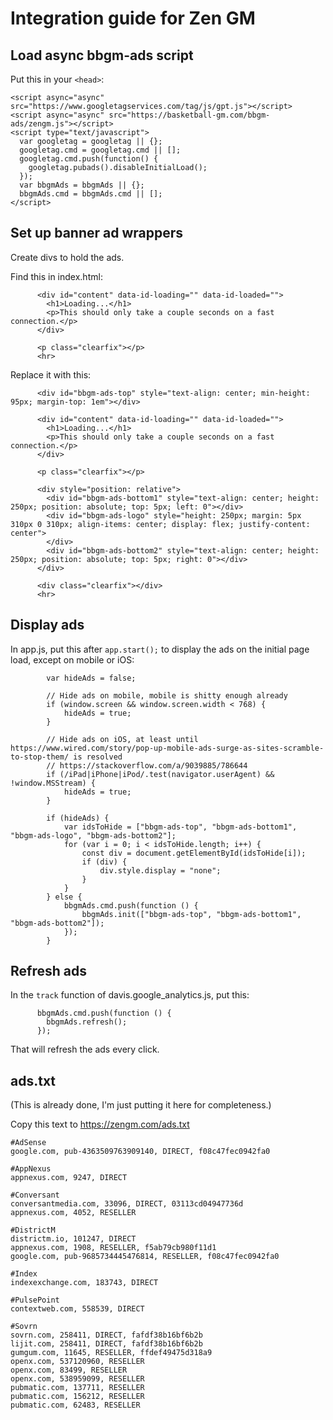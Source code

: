 # Integration guide for Zen GM

## Load async bbgm-ads script

Put this in your `<head>`:

    <script async="async" src="https://www.googletagservices.com/tag/js/gpt.js"></script>
    <script async="async" src="https://basketball-gm.com/bbgm-ads/zengm.js"></script>
    <script type="text/javascript">
      var googletag = googletag || {};
      googletag.cmd = googletag.cmd || [];
      googletag.cmd.push(function() {
        googletag.pubads().disableInitialLoad();
      });
      var bbgmAds = bbgmAds || {};
      bbgmAds.cmd = bbgmAds.cmd || [];
    </script>

## Set up banner ad wrappers

Create divs to hold the ads.

Find this in index.html:

          <div id="content" data-id-loading="" data-id-loaded="">
            <h1>Loading...</h1>
            <p>This should only take a couple seconds on a fast connection.</p>
          </div>

          <p class="clearfix"></p>
          <hr>

Replace it with this:

          <div id="bbgm-ads-top" style="text-align: center; min-height: 95px; margin-top: 1em"></div>

          <div id="content" data-id-loading="" data-id-loaded="">
            <h1>Loading...</h1>
            <p>This should only take a couple seconds on a fast connection.</p>
          </div>

          <p class="clearfix"></p>

          <div style="position: relative">
            <div id="bbgm-ads-bottom1" style="text-align: center; height: 250px; position: absolute; top: 5px; left: 0"></div>
            <div id="bbgm-ads-logo" style="height: 250px; margin: 5px 310px 0 310px; align-items: center; display: flex; justify-content: center">
            </div>
            <div id="bbgm-ads-bottom2" style="text-align: center; height: 250px; position: absolute; top: 5px; right: 0"></div>
          </div>

          <div class="clearfix"></div>
          <hr>

## Display ads

In app.js, put this after `app.start();` to display the ads on the initial page load, except on mobile or iOS:

            var hideAds = false;

            // Hide ads on mobile, mobile is shitty enough already
            if (window.screen && window.screen.width < 768) {
                hideAds = true;
            }

            // Hide ads on iOS, at least until https://www.wired.com/story/pop-up-mobile-ads-surge-as-sites-scramble-to-stop-them/ is resolved
            // https://stackoverflow.com/a/9039885/786644
            if (/iPad|iPhone|iPod/.test(navigator.userAgent) && !window.MSStream) {
                hideAds = true;
            }

            if (hideAds) {
                var idsToHide = ["bbgm-ads-top", "bbgm-ads-bottom1", "bbgm-ads-logo", "bbgm-ads-bottom2"];
                for (var i = 0; i < idsToHide.length; i++) {
                    const div = document.getElementById(idsToHide[i]);
                    if (div) {
                        div.style.display = "none";
                    }
                }
            } else {
                bbgmAds.cmd.push(function () {
                    bbgmAds.init(["bbgm-ads-top", "bbgm-ads-bottom1", "bbgm-ads-bottom2"]);
                });
            }

## Refresh ads

In the `track` function of davis.google_analytics.js, put this:

          bbgmAds.cmd.push(function () {
            bbgmAds.refresh();
          });

That will refresh the ads every click.

## ads.txt

(This is already done, I'm just putting it here for completeness.)

Copy this text to https://zengm.com/ads.txt

    #AdSense
    google.com, pub-4363509763909140, DIRECT, f08c47fec0942fa0

    #AppNexus
    appnexus.com, 9247, DIRECT

    #Conversant
    conversantmedia.com, 33096, DIRECT, 03113cd04947736d
    appnexus.com, 4052, RESELLER

    #DistrictM
    districtm.io, 101247, DIRECT
    appnexus.com, 1908, RESELLER, f5ab79cb980f11d1
    google.com, pub-9685734445476814, RESELLER, f08c47fec0942fa0

    #Index
    indexexchange.com, 183743, DIRECT

    #PulsePoint
    contextweb.com, 558539, DIRECT

    #Sovrn
    sovrn.com, 258411, DIRECT, fafdf38b16bf6b2b
    lijit.com, 258411, DIRECT, fafdf38b16bf6b2b
    gumgum.com, 11645, RESELLER, ffdef49475d318a9
    openx.com, 537120960, RESELLER
    openx.com, 83499, RESELLER
    openx.com, 538959099, RESELLER
    pubmatic.com, 137711, RESELLER
    pubmatic.com, 156212, RESELLER
    pubmatic.com, 62483, RESELLER
